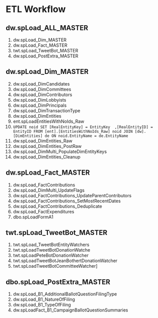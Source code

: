 # ETL Workflow
## dw.spLoad_ALL_MASTER
1. dw.spLoad_Dim_MASTER
2. dw.spLoad_Fact_MASTER
3. twt.spLoad_TweetBot_MASTER
4. dw.spLoad_PostExtra_MASTER


## dw.spLoad_Dim_MASTER
2. dw.spLoad_DimCandidates
3. dw.spLoad_DimCommittees
4. dw.spLoad_DimContributors
5. dw.spLoad_DimLobbyists
6. dw.spLoad_DimPrincipals
7. dw.spLoad_DimTransactionType
8. dw.spLoad_DimEntities
9. ent.spLoadEntitiesWithNoIds_Raw
10. 
    `UPDATE noid
    SET [RealEntityKey] = EntityKey 
        ,[RealEntityID] = EntityID
    FROM [ent].[EntitiesWithNoIds_Raw] noid
    JOIN [dw].[DimEntities] de
    ON noid.EntityName = de.EntityName` 
11. dw.spLoad_DimEntities_Raw
12. dw.spLoad_DimEntities_PostRaw
13. dw.spLoad_DimMulti_PopulateDimEntityKeys
14. dw.spLoad_DimEntities_Cleanup


  
## dw.spLoad_Fact_MASTER
1. dw.spLoad_FactContributions
2. dw.spLoad_DimMulti_UpdateFlags
3. dw.spLoad_FactContributions_UpdateParentContributors
4. dw.spLoad_FactContributions_SetMostRecentDates 
5. dw.spLoad_FactContributions_Deduplicate
6. dw.spLoad_FactExpenditures
7. dbo.spLoadFormA1

## twt.spLoad_TweetBot_MASTER
1. twt.spLoad_TweetBotEntityWatchers
2. twt.spLoadTweetBotDonationWatche
3. twt.spLoadPeteBotDonationWatcher
4. twt.spLoadTweetBotJeanBothertDonationWatcher
5. twt.spLoadTweetBotCommitteeWatcher]

## dbo.spLoad_PostExtra_MASTER
1. dw.spLoad_B1_AdditionalBallotQuestionFilingType
2. dw.spLoad_B1_NatureOfFiling
3. dw.spLoad_B1_TypeOfFiling
4. dw.spLoadFact_B1_CampaignBallotQuestionSummaries

